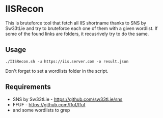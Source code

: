 # IISRecon

This is bruteforce tool that fetch all IIS shortname thanks to SNS by Sw33tLie and try to bruteforce each one of them with a given wordlist.
If some of the found links are folders, it recusrively try to do the same.

## Usage
`./IISRecon.sh -u https://iis.server.com -o result.json`

Don't forget to set a wordlists folder in the script.

## Requirements
  - SNS by Sw33tLie - https://github.com/sw33tLie/sns
  - FFUF - https://github.com/ffuf/ffuf
  - and some wordlists to grep
